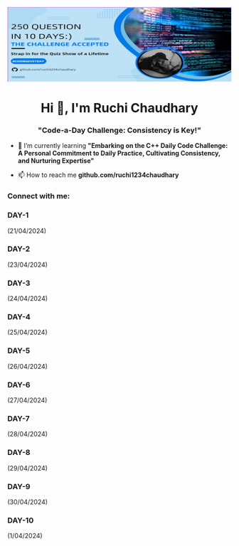 ![](https://github.com/ruchi1234chaudhary/ruchi1234chaudhary/blob/main/git-banner-correct.jpg)
<h1 align="center">Hi 👋, I'm Ruchi Chaudhary</h1>
<h3 align="center">"Code-a-Day Challenge: Consistency is Key!"</h3>



- 🌱 I’m currently learning **"Embarking on the C++ Daily Code Challenge: A Personal Commitment to Daily Practice, Cultivating Consistency, and Nurturing Expertise"**

- 📫 How to reach me **github.com/ruchi1234chaudhary**

<h3 align="left">Connect with me:</h3>
<p align="left">
</p>
<div class="box" style:"flex"></div>
<h3 align="left">DAY-1</h3>                (21/04/2024)                 
<h3 align="left">DAY-2</h3>                (23/04/2024)
<h3 align="left">DAY-3</h3>               (24/04/2024)
<h3 align="left">DAY-4</h3>                (25/04/2024)
<h3 align="left">DAY-5</h3>               (26/04/2024)
<h3 align="left">DAY-6</h3>                (27/04/2024)
<h3 align="left">DAY-7</h3>                (28/04/2024)
<h3 align="left">DAY-8</h3>                (29/04/2024)
<h3 align="left">DAY-9</h3>                (30/04/2024)
<h3 align="left">DAY-10</h3>               (1/04/2024)</div>
